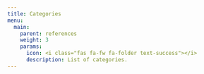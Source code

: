 ```yaml
---
title: Categories
menu:
  main:
    parent: references
    weight: 3
    params:
      icon: <i class="fas fa-fw fa-folder text-success"></i>
      description: List of categories.
---
```

